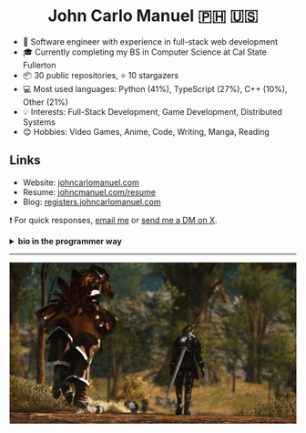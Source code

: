 <h1 align="center">John Carlo Manuel 🇵🇭 🇺🇸</h1>

- 👨‍ Software engineer with experience in full-stack web development 
- 🎓 Currently completing my BS in Computer Science at Cal State Fullerton
- 📦 30 public repositories, ⭐ 10 stargazers 
- 💻 Most used languages:&nbsp;Python (41%), TypeScript (27%), C++ (10%), Other (21%) 
- 💡 Interests: Full-Stack Development, Game Development, Distributed Systems
- 😊 Hobbies: Video Games, Anime, Code, Writing, Manga, Reading

## Links  

- Website: [johncarlomanuel.com](https://johncarlomanuel.com/)
- Resume: [johncmanuel.com/resume](https://johncarlomanuel.com/resume)
- Blog: [registers.johncarlomanuel.com](https://registers.johncarlomanuel.com/)

❗ For quick responses, [email me](mailto:johncnmanuel@gmail.com) or [send me a DM on X](https://x.com/messages/compose?recipient_id=1727183654676500480).

<details>
<summary><b>bio in the programmer way</b></summary>

```python
>>> from goated_programmers import johncmanuel
>>> import json
>>> john = johncmanuel()
>>> print(json.dumps(john.bio, indent=2))
{
  "name": "John Carlo Manuel",
  "occupation": "Software Engineer",
  "pronouns": "he/him",
  "schools": [
    "Skyline College",
    "California State University, Fullerton"
  ],
  "interests": [
    "Full-Stack Development",
    "Game Development",
    "Distributed Systems"
  ],
  "github_stats": {
    "public_repos": 30,
    "stargazers": 10
  },
  "languages": {
    "Python": {
      "usage_percent": 41
    },
    "TypeScript": {
      "usage_percent": 27
    },
    "C++": {
      "usage_percent": 10
    },
    "Other": {
      "usage_percent": 21
    }
  },
  "hobbies": [
    "Video Games",
    "Anime",
    "Code",
    "Writing",
    "Manga",
    "Reading"
  ]
}
```

</details>

<hr />

<a href="https://johncarlomanuel.com/" target="_blank"><img src="media/banner.png" alt="banner" /></a>
